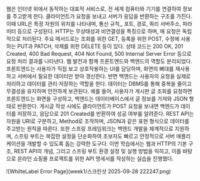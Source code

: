 웹은 인터넷 위에서 동작하는 대표적 서비스로, 전 세계 컴퓨터와 기기를 연결하여 정보를 주고받게 한다. 클라이언트가 요청을 보내고 서버가 응답을 반환하는 구조를 가진다. 이때 URL은 특정 자원의 위치를 나타내며, 통신 규칙,, 포트, 경로, 쿼리 서버주소, 파라미터 등으로 구성된다. HTTP는 무상태성과 비연결성을 특징으로 하며, 매 요청은 독립적으로 처리된다. 주요 메서드로는 조회를 위한 GET, 등록을 위한 POST, 수정에 사용하는 PUT과 PATCH, 삭제를 위한 DELETE 등이 있다. 상태 코드는 200 OK, 201 Created, 400 Bad Request, 404 Not Found, 500 Internal Server Error 등으로 요청 처리 결과를 나타낸다. 웹 발전과 함께 프론트엔드와 백엔드의 역할도 분리되었다. 프론트엔드는 사용자가 직접 보고 상호작용하는 UI를 담당하며, 화면의 뼈대를 재사용하고 서버에서 필요한 데이터만 받아 갱신한다. 반면 백엔드는 사용자의 요청을 실제로 처리하고 데이터를 관리·저장하는 역할을 한다. 데이터는 DBMS를 통해 중복을 줄이고 무결성을 유지하며 안전하게 보관된다. 예를 들어, 사용자가 게시판 글 조회를 요청하면 프론트엔드는 화면을 구성하고, 백엔드는 데이터베이스에서 글 정보를 가져와 JSON 형태로 반환한다. 게시글 작성 시에도 클라이언트가 POST 요청을 보내면 백엔드가 데이터를 저장하고, 응답으로 201 Created를 반환하여 성공 여부를 알려준다. 
 REST API는 자원을 URI로 구분하고, Method로 조작하며, JSON과 같은 표현 형식으로 데이터를 주고받는 원칙을 따른다. 또한 스프링 프레임워크는 백엔드 개발을 체계적으로 지원하며, 스프링 부트는 복잡한 설정을 단순화하여 초보자도 빠르고 안정적으로 서버 애플리케이션을 개발할 수 있도록 돕는 강력한 도구다. 이번 학습에서는 웹과 HTTP의 기본 구조, REST API의 개념, 그리고 스프링 부트 환경 설정 및 실행 방법을 익히고, 이를 바탕으로 온라인 쇼핑몰 프로젝트를 위한 API 명세서를 작성하는 실습을 진행했다.

![WhilteLabel Error Page](week1/스크린샷 2025-09-28 222247.png)
